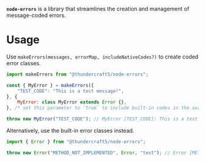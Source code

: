 **`node-errors`** is a library that streamlines the creation and management of message-coded errors.

# Usage
Use `makeErrors(messages, errorMap, includeNativeCodes?)` to create coded error classes.
```js
import makeErrors from "@thundercraft5/node-errors";

const { MyError } = makeErrors({
	"TEST_CODE": "This is a test message!",
}, {
	MyError: class MyError extends Error {},
}, /* set this parameter to `true` to include built-in codes in the available messages */ false);

throw new MyError("TEST_CODE"); // MyError [TEST_CODE]: This is a test message!
```

Alternatively, use the built-in error classes instead.
```js
import { Error } from "@thundercraft5/node-errors";

throw new Error("METHOD_NOT_IMPLEMENTED", Error, "test"); // Error [METHOD_NOT_IMPLEMENTED]: Method Error#test() is not implemented.
```